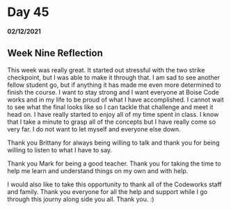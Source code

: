 # Day 45
__02/12/2021__

## Week Nine Reflection

This week was really great. It started out stressful with the two strike checkpoint, but I was able to make it through that. I am sad to see another fellow student go, but if anything it has made me even more determined to finish the course. I want to stay strong and I want everyone at Boise Code works and in my life to be proud of what I have accomplished. I cannot wait to see what the final looks like so I can tackle that challenge and meet it head on. I have really started to enjoy all of my time spent in class. I know that I take a minute to grasp all of the concepts but I have really come so very far. I do not want to let myself and everyone else down. 

Thank you Brittany for always being willing to talk and thank you for being willing to listen to what I have to say.

Thank you Mark for being a good teacher. Thank you for taking the time to help me learn and understand things on my own and with help.


I would also like to take this opportunity to thank all of the Codeworks staff and family. Thank you everyone for all the help and support while I go through this journy along side you all. Thank you. :)